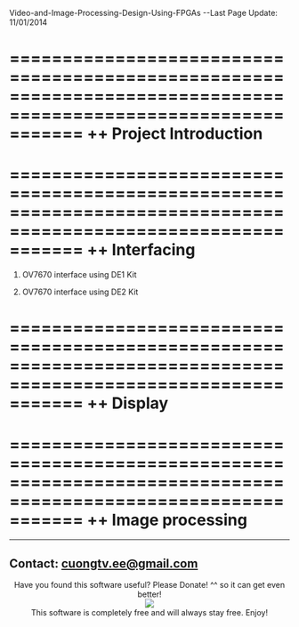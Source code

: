 Video-and-Image-Processing-Design-Using-FPGAs
--Last Page Update: 11/01/2014

===============================================================================================================
++ Project Introduction 
===============================================================================================================


===============================================================================================================
++ Interfacing
===============================================================================================================
1. OV7670 interface using DE1 Kit

2. OV7670 interface using DE2 Kit
 
===============================================================================================================
++ Display
===============================================================================================================


===============================================================================================================
++ Image processing
===============================================================================================================

---------------------------------------------------------------------------------------------------------------
Contact: cuongtv.ee@gmail.com
---------------------------------------------------------------------------------------------------------------
<p align="center">
Have you found this software useful? Please Donate! ^^ so it can get even better! <br />
<a href="https://www.paypal.com/cgi-bin/webscr?cmd=_s-xclick&hosted_button_id=2AM852KBMM62J"><img src="https://www.paypalobjects.com/en_US/i/btn/btn_donateCC_LG.gif" hspace="0" vspace="0" border="0" /></a><br />
This software is completely free and will always stay free. Enjoy!
</p>

